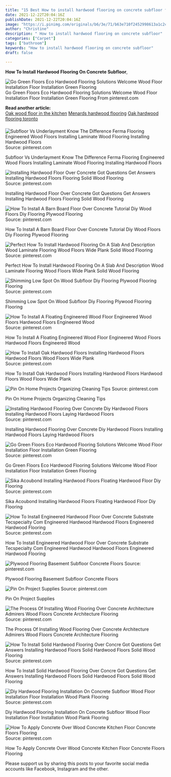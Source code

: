 ```yaml
---
title: "15 Best How to install hardwood flooring on concrete subfloor for Types of Floor"
date: 2021-12-22T20:04:16Z
publishDate: 2021-12-22T20:04:16Z
image: "https://i.pinimg.com/originals/b6/3e/71/b63e710f2452998613a1c2cf2c631633.jpg"
author: "Christine"
description: " How to install hardwood flooring on concrete subfloor"
categories: ["Carpet"]
tags: ["bathroom"]
keywords: "How to install hardwood flooring on concrete subfloor"
draft: false

---
```

<!-- Head tag Code -->
**How To Install Hardwood Flooring On Concrete Subfloor**, 

![Go Green Floors Eco Hardwood Flooring Solutions Welcome Wood Floor Installation Floor Installation Green Flooring](https://i.pinimg.com/originals/47/35/7d/47357d274820291f30ad2d827df72660.jpg "Go Green Floors Eco Hardwood Flooring Solutions Welcome Wood Floor Installation Floor Installation Green Flooring")
Go Green Floors Eco Hardwood Flooring Solutions Welcome Wood Floor Installation Floor Installation Green Flooring From pinterest.com

**Read another article:**  
[Oak wood floor in the kitchen](/oak-wood-floor-in-the-kitchen/)
[Menards hardwood flooring](/menards-hardwood-flooring/)
[Oak hardwood flooring toronto](/oak-hardwood-flooring-toronto/)




### 

 


![Subfloor Vs Underlayment Know The Difference Ferma Flooring Engineered Wood Floors Installing Laminate Wood Flooring Installing Hardwood Floors](https://i.pinimg.com/originals/18/c1/a8/18c1a8ff60681b4bec5af9db0838200e.jpg "Subfloor Vs Underlayment Know The Difference Ferma Flooring Engineered Wood Floors Installing Laminate Wood Flooring Installing Hardwood Floors")
Source: pinterest.com

Subfloor Vs Underlayment Know The Difference Ferma Flooring Engineered Wood Floors Installing Laminate Wood Flooring Installing Hardwood Floors  

![Installing Hardwood Floor Over Concrete Got Questions Get Answers Installing Hardwood Floors Flooring Solid Wood Flooring](https://i.pinimg.com/originals/00/3e/24/003e24b517cc8fe67f2e09cea99ccb55.jpg "Installing Hardwood Floor Over Concrete Got Questions Get Answers Installing Hardwood Floors Flooring Solid Wood Flooring")
Source: pinterest.com

Installing Hardwood Floor Over Concrete Got Questions Get Answers Installing Hardwood Floors Flooring Solid Wood Flooring  

![How To Install A Barn Board Floor Over Concrete Tutorial Diy Wood Floors Diy Flooring Plywood Flooring](https://i.pinimg.com/474x/5d/37/60/5d376063fc35e48637fe02fc850068bc--plywood-floors-diy-flooring.jpg "How To Install A Barn Board Floor Over Concrete Tutorial Diy Wood Floors Diy Flooring Plywood Flooring")
Source: pinterest.com

How To Install A Barn Board Floor Over Concrete Tutorial Diy Wood Floors Diy Flooring Plywood Flooring  

![Perfect How To Install Hardwood Flooring On A Slab And Description Wood Laminate Flooring Wood Floors Wide Plank Solid Wood Flooring](https://i.pinimg.com/originals/bc/ab/f7/bcabf703140f68b90292245af890b5b9.jpg "Perfect How To Install Hardwood Flooring On A Slab And Description Wood Laminate Flooring Wood Floors Wide Plank Solid Wood Flooring")
Source: pinterest.com

Perfect How To Install Hardwood Flooring On A Slab And Description Wood Laminate Flooring Wood Floors Wide Plank Solid Wood Flooring  

![Shimming Low Spot On Wood Subfloor Diy Flooring Plywood Flooring Flooring](https://i.pinimg.com/originals/71/3c/0b/713c0b182d2aacf99e94580218979f5c.jpg "Shimming Low Spot On Wood Subfloor Diy Flooring Plywood Flooring Flooring")
Source: pinterest.com

Shimming Low Spot On Wood Subfloor Diy Flooring Plywood Flooring Flooring  

![How To Install A Floating Engineered Wood Floor Engineered Wood Floors Hardwood Floors Engineered Wood](https://i.pinimg.com/736x/8a/07/1f/8a071fa6a60afbd57e458f2cfae53e87.jpg "How To Install A Floating Engineered Wood Floor Engineered Wood Floors Hardwood Floors Engineered Wood")
Source: pinterest.com

How To Install A Floating Engineered Wood Floor Engineered Wood Floors Hardwood Floors Engineered Wood  

![How To Install Oak Hardwood Floors Installing Hardwood Floors Hardwood Floors Wood Floors Wide Plank](https://i.pinimg.com/originals/15/4c/1c/154c1cc62577aa4b89c1f3401450963e.jpg "How To Install Oak Hardwood Floors Installing Hardwood Floors Hardwood Floors Wood Floors Wide Plank")
Source: pinterest.com

How To Install Oak Hardwood Floors Installing Hardwood Floors Hardwood Floors Wood Floors Wide Plank  

![Pin On Home Projects Organizing Cleaning Tips](https://i.pinimg.com/originals/57/9a/a4/579aa40649d1a7a36c87c6166df88ea0.jpg "Pin On Home Projects Organizing Cleaning Tips")
Source: pinterest.com

Pin On Home Projects Organizing Cleaning Tips  

![Installing Hardwood Flooring Over Concrete Diy Hardwood Floors Installing Hardwood Floors Laying Hardwood Floors](https://i.pinimg.com/originals/26/6c/b4/266cb48bed430c611dea4a7c4fafc1cc.jpg "Installing Hardwood Flooring Over Concrete Diy Hardwood Floors Installing Hardwood Floors Laying Hardwood Floors")
Source: pinterest.com

Installing Hardwood Flooring Over Concrete Diy Hardwood Floors Installing Hardwood Floors Laying Hardwood Floors  

![Go Green Floors Eco Hardwood Flooring Solutions Welcome Wood Floor Installation Floor Installation Green Flooring](https://i.pinimg.com/originals/47/35/7d/47357d274820291f30ad2d827df72660.jpg "Go Green Floors Eco Hardwood Flooring Solutions Welcome Wood Floor Installation Floor Installation Green Flooring")
Source: pinterest.com

Go Green Floors Eco Hardwood Flooring Solutions Welcome Wood Floor Installation Floor Installation Green Flooring  

![Sika Acoubond Installing Hardwood Floors Floating Hardwood Floor Diy Flooring](https://i.pinimg.com/originals/95/17/42/951742a03aa8d19d81fb77768fa0e11e.jpg "Sika Acoubond Installing Hardwood Floors Floating Hardwood Floor Diy Flooring")
Source: pinterest.com

Sika Acoubond Installing Hardwood Floors Floating Hardwood Floor Diy Flooring  

![How To Install Engineered Hardwood Floor Over Concrete Substrate Tecspecialty Com Engineered Hardwood Hardwood Floors Engineered Hardwood Flooring](https://i.pinimg.com/originals/8c/38/8a/8c388a7595f9026ec119cb0e0f500138.jpg "How To Install Engineered Hardwood Floor Over Concrete Substrate Tecspecialty Com Engineered Hardwood Hardwood Floors Engineered Hardwood Flooring")
Source: pinterest.com

How To Install Engineered Hardwood Floor Over Concrete Substrate Tecspecialty Com Engineered Hardwood Hardwood Floors Engineered Hardwood Flooring  

![Plywood Flooring Basement Subfloor Concrete Floors](https://i.pinimg.com/originals/5f/65/77/5f657732c19edd73b8cbeceba37fa1a4.jpg "Plywood Flooring Basement Subfloor Concrete Floors")
Source: pinterest.com

Plywood Flooring Basement Subfloor Concrete Floors  

![Pin On Project Supplies](https://i.pinimg.com/474x/d6/ef/84/d6ef844c71db7ba4bc79608b1dc3f904--leveling-subfloor-plywood-floors.jpg "Pin On Project Supplies")
Source: pinterest.com

Pin On Project Supplies  

![The Process Of Installing Wood Flooring Over Concrete Architecture Admirers Wood Floors Concrete Architecture Flooring](https://i.pinimg.com/736x/2e/a4/9e/2ea49e895e521bcdc2f940cf4e38f749--concrete-architecture-wood-flooring.jpg "The Process Of Installing Wood Flooring Over Concrete Architecture Admirers Wood Floors Concrete Architecture Flooring")
Source: pinterest.com

The Process Of Installing Wood Flooring Over Concrete Architecture Admirers Wood Floors Concrete Architecture Flooring  

![How To Install Solid Hardwood Flooring Over Concre Got Questions Get Answers Installing Hardwood Floors Solid Hardwood Floors Solid Wood Flooring](https://i.pinimg.com/originals/bd/e4/18/bde418b22c1fbf14935d8b934cc37fc0.jpg "How To Install Solid Hardwood Flooring Over Concre Got Questions Get Answers Installing Hardwood Floors Solid Hardwood Floors Solid Wood Flooring")
Source: pinterest.com

How To Install Solid Hardwood Flooring Over Concre Got Questions Get Answers Installing Hardwood Floors Solid Hardwood Floors Solid Wood Flooring  

![Diy Hardwood Flooring Installation On Concrete Subfloor Wood Floor Installation Floor Installation Wood Plank Flooring](https://i.pinimg.com/originals/e7/29/7b/e7297b5b5520e0f23d9d17b04f05a42f.jpg "Diy Hardwood Flooring Installation On Concrete Subfloor Wood Floor Installation Floor Installation Wood Plank Flooring")
Source: pinterest.com

Diy Hardwood Flooring Installation On Concrete Subfloor Wood Floor Installation Floor Installation Wood Plank Flooring  

![How To Apply Concrete Over Wood Concrete Kitchen Floor Concrete Floors Flooring](https://i.pinimg.com/originals/b6/3e/71/b63e710f2452998613a1c2cf2c631633.jpg "How To Apply Concrete Over Wood Concrete Kitchen Floor Concrete Floors Flooring")
Source: pinterest.com

How To Apply Concrete Over Wood Concrete Kitchen Floor Concrete Floors Flooring  

Please support us by sharing this posts to your favorite social media accounts like Facebook, Instagram and the other.

